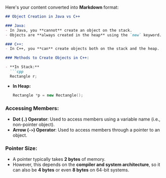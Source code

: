 Here's your content converted into **Markdown** format:

```markdown
## Object Creation in Java vs C++

### Java:
- In Java, you **cannot** create an object on the stack.
- Objects are **always created in the heap** using the `new` keyword.

### C++:
- In C++, you **can** create objects both on the stack and the heap.

### Methods to Create Objects in C++:

- **In Stack:**
  ```cpp
  Rectangle r;
  ```

- **In Heap:**
  ```cpp
  Rectangle *p = new Rectangle();
  ```

### Accessing Members:

- **Dot (`.`) Operator**: Used to access members using a variable name (i.e., non-pointer object).
- **Arrow (`->`) Operator**: Used to access members through a pointer to an object.

### Pointer Size:
- A pointer typically takes **2 bytes** of memory.
- However, this depends on the **compiler and system architecture**, so it can also be **4 bytes** or even **8 bytes** on 64-bit systems.
```

